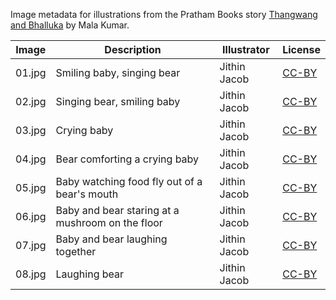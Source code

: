 Image metadata for illustrations from the Pratham Books story [Thangwang and Bhalluka](https://storyweaver.org.in/stories/1261-thangwang-and-bhalluka) by Mala Kumar.

Image | Description | Illustrator | License
----- | ----------- | ----------- | -------
01.jpg | Smiling baby, singing bear | Jithin Jacob | [CC-BY](https://creativecommons.org/licenses/by/4.0/)
02.jpg | Singing bear, smiling baby | Jithin Jacob | [CC-BY](https://creativecommons.org/licenses/by/4.0/)
03.jpg | Crying baby | Jithin Jacob | [CC-BY](https://creativecommons.org/licenses/by/4.0/)
04.jpg | Bear comforting a crying baby | Jithin Jacob | [CC-BY](https://creativecommons.org/licenses/by/4.0/)
05.jpg | Baby watching food fly out of a bear's mouth | Jithin Jacob | [CC-BY](https://creativecommons.org/licenses/by/4.0/)
06.jpg | Baby and bear staring at a mushroom on the floor | Jithin Jacob | [CC-BY](https://creativecommons.org/licenses/by/4.0/)
07.jpg | Baby and bear laughing together | Jithin Jacob | [CC-BY](https://creativecommons.org/licenses/by/4.0/)
08.jpg | Laughing bear | Jithin Jacob | [CC-BY](https://creativecommons.org/licenses/by/4.0/)

